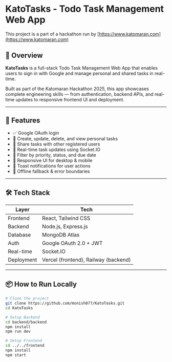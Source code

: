 # KatoTasks - Todo Task Management Web App

This project is a part of a hackathon run by [https://www.katomaran.com](https://www.katomaran.com)

## 🚀 Overview

**KatoTasks** is a full-stack Todo Task Management Web App that enables users to sign in with Google and manage personal and shared tasks in real-time.

Built as part of the Katomaran Hackathon 2025, this app showcases complete engineering skills — from authentication, backend APIs, and real-time updates to responsive frontend UI and deployment.

---

## 🌟 Features

- ✅ Google OAuth login
- 📝 Create, update, delete, and view personal tasks
- 👥 Share tasks with other registered users
- 🔄 Real-time task updates using Socket.IO
- 🧮 Filter by priority, status, and due date
- 📱 Responsive UI for desktop & mobile
- 🔔 Toast notifications for user actions
- 🔌 Offline fallback & error boundaries

---

## 🛠 Tech Stack

| Layer      | Tech                      |
|------------|---------------------------|
| Frontend   | React, Tailwind CSS       |
| Backend    | Node.js, Express.js       |
| Database   | MongoDB Atlas             |
| Auth       | Google OAuth 2.0 + JWT    |
| Real-time  | Socket.IO                 |
| Deployment | Vercel (frontend), Railway (backend) |

---

## 📦 How to Run Locally

```bash
# Clone the project
git clone https://github.com/monish077/KatoTasks.git
cd KatoTasks

# Setup Backend
cd backend/backend
npm install
npm run dev

# Setup Frontend
cd ../../frontend
npm install
npm start
